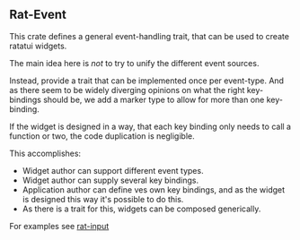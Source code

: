 ## Rat-Event

This crate defines a general event-handling trait,
that can be used to create ratatui widgets.

The main idea here is _not_ to try to unify the different event sources.

Instead, provide a trait that can be implemented once per event-type.
And as there seem to be widely diverging opinions on what the right
key-bindings should be, we add a marker type to allow for more than
one key-binding.

If the widget is designed in a way, that each key binding only needs to call
a function or two, the code duplication is negligible.

This accomplishes:

* Widget author can support different event types.
* Widget author can supply several key bindings.
* Application author can define ves own key bindings, and as the
  widget is designed this way it's possible to do this.
* As there is a trait for this, widgets can be composed generically.

For examples see [rat-input](https://docs.rs/rat-input/latest/rat_input/)